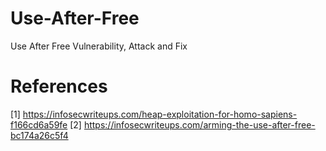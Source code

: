 # Use-After-Free
Use After Free Vulnerability, Attack and Fix

# References
[1] https://infosecwriteups.com/heap-exploitation-for-homo-sapiens-f166cd6a59fe
[2] https://infosecwriteups.com/arming-the-use-after-free-bc174a26c5f4
